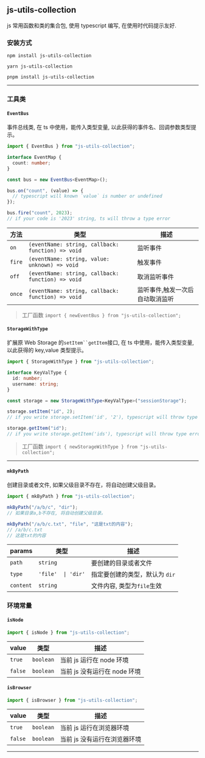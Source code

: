 ## js-utils-collection

js 常用函数和类的集合包, 使用 typescript 编写, 在使用时代码提示友好.

### 安装方式

```shell
npm install js-utils-collection
```

```shell
yarn js-utils-collection
```

```shell
pnpm install js-utils-collection
```

---

### 工具类

#### `EventBus`

事件总线类, 在 ts 中使用，能传入类型变量, 以此获得的事件名、回调参数类型提示。

```ts
import { EventBus } from "js-utils-collection";

interface EventMap {
  count: number;
}

const bus = new EventBus<EventMap>();

bus.on("count", (value) => {
  // typescript will known `value` is number or undefined
});

bus.fire("count", 2023);
// if your code is '2023' string, ts will throw a type error
```

| 方法   | 类型                                               | 描述                            |
| ------ | -------------------------------------------------- | ------------------------------- |
| `on`   | `(eventName: string, callback: function) => void ` | 监听事件                        |
| `fire` | `(eventName: string, value: unknown) => void`      | 触发事件                        |
| `off`  | `(eventName: string, callback: function) => void ` | 取消监听事件                    |
| `once` | `(eventName: string, callback: function) => void ` | 监听事件,触发一次后自动取消监听 |

> 工厂函数
> `import { newEventBus } from "js-utils-collection";`

#### `StorageWithType`

扩展原 Web Storage 的` setItem``getItem `接口, 在 ts 中使用，能传入类型变量, 以此获得的 key,value 类型提示。

```ts
import { StorageWithType } from "js-utils-collection";

interface KeyValType {
  id: number;
  username: string;
}

const storage = new StorageWithType<KeyValType>("sessionStorage");

storage.setItem("id", 2);
// if you write storage.setItem('id', '2'), typescript will throw type error

storage.getItem("id");
// if you write storage.getItem('ids'), typescript will throw type error
```

> 工厂函数
> `import { newStorageWithType } from "js-utils-collection";`

---

#### `mkByPath`

创建目录或者文件, 如果父级目录不存在，将自动创建父级目录。

```ts
import { mkByPath } from "js-utils-collection";

mkByPath("/a/b/c", "dir");
// 如果目录a,b不存在, 将自动创建父级目录。

mkByPath("/a/b/c.txt", "file", "这是txt的内容");
// /a/b/c.txt
// 这是txt的内容
```

| params    | 类型               | 描述                           |
| --------- | ------------------ | ------------------------------ |
| `path`    | `string`           | 要创建的目录或者文件           |
| `type`    | `'file'  \| 'dir'` | 指定要创建的类型，默认为 `dir` |
| `content` | `string`           | 文件内容, 类型为`file`生效     |

### 环境常量

#### `isNode`

```js
import { isNode } from "js-utils-collection";
```

| value   | 类型      | 描述                         |
| ------- | --------- | ---------------------------- |
| `true`  | `boolean` | 当前 js 运行在 node 环境     |
| `false` | `boolean` | 当前 js 没有运行在 node 环境 |

#### `isBrowser`

```js
import { isBrowser } from "js-utils-collection";
```

| value   | 类型      | 描述                         |
| ------- | --------- | ---------------------------- |
| `true`  | `boolean` | 当前 js 运行在浏览器环境     |
| `false` | `boolean` | 当前 js 没有运行在浏览器环境 |

---
